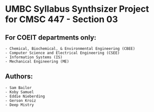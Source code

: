 # UMBC Syllabus Synthsizer Project for CMSC 447 - Section 03

## For COEIT departments only:

    - Chemical, Biochemical, & Environmental Engineering (CBEE)
    - Computer Science and Electrical Engineering (CSEE)
    - Information Systems (IS)
    - Mechanical Engineering (ME)

## Authors:

    - Sam Bailor
    - Koby Samuel
    - Eddie Nieberding
    - Gerson Kroiz
    - Deep Mistry